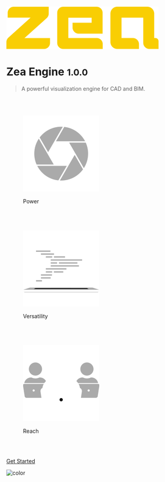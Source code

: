[//]: <> (Author: Michael Smith)
[//]: <> (Date: May 22, 2020)

![logo](_media/logo-zea.svg)

# Zea Engine <small>1.0.0</small>

> A powerful visualization engine for CAD and BIM.

<!-- <table border="0">
 <tr>
    <td><b style="font-size:30px">Power</b></td>
    <td><b style="font-size:30px">Versatility</b></td>
    <td><b style="font-size:30px">Reach</b></td>
 </tr>
 <tr>
    <td>

![power](_media/icon-power.svg)
    Visualize complex models with hundreds of thousands of parts in their entirety.</td>
    <td>

![versatility](_media/icon-versatility.svg)
Extend the engin's capabilities to solve problems other engines can't.</td>

    <td>

![reach](_media/icon_reach.svg)
Reach a huge audience with web-based tools that can be deployed at scale.

</td>

 </tr>
</table>-->

<ul style="display:inline-block">

<li style="display:inline-block; padding:20px;">

![power](_media/icon-power.svg)

Power

</li>

<li style="display:inline-block; padding:20px;">

![versatility](_media/icon-versatility.svg)

Versatility

</li>
<li style="display:inline-block; padding:20px;">

![reach](_media/icon-reach.svg)

Reach

</li>
</ul>

[Get Started](README.md)

<!-- background color -->

![color](#333333)
